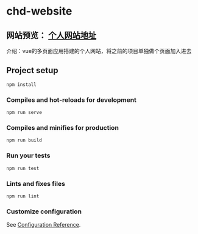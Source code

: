  
# chd-website
## 网站预览： [个人网站地址](http://chd1994.club:8086)
介绍：vue的多页面应用搭建的个人网站，将之前的项目单独做个页面加入进去
## Project setup
```
npm install
```

### Compiles and hot-reloads for development
```
npm run serve
```

### Compiles and minifies for production
```
npm run build
```

### Run your tests
```
npm run test
```

### Lints and fixes files
```
npm run lint
```

### Customize configuration
See [Configuration Reference](https://cli.vuejs.org/config/).
